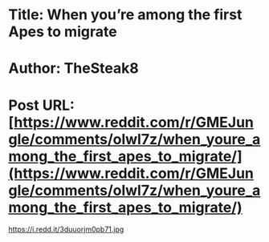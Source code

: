 # Title: When you’re among the first Apes to migrate
# Author: TheSteak8
# Post URL: [https://www.reddit.com/r/GMEJungle/comments/olwl7z/when_youre_among_the_first_apes_to_migrate/](https://www.reddit.com/r/GMEJungle/comments/olwl7z/when_youre_among_the_first_apes_to_migrate/)


https://i.redd.it/3duuorjm0pb71.jpg